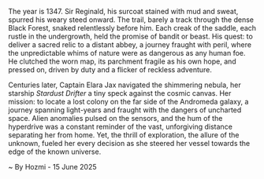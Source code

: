 
The year is 1347.  Sir Reginald, his surcoat stained with mud and sweat, spurred his weary steed onward.  The trail, barely a track through the dense Black Forest, snaked relentlessly before him.  Each creak of the saddle, each rustle in the undergrowth, held the promise of bandit or beast. His quest: to deliver a sacred relic to a distant abbey, a journey fraught with peril, where the unpredictable whims of nature were as dangerous as any human foe.  He clutched the worn map, its parchment fragile as his own hope, and pressed on, driven by duty and a flicker of reckless adventure.

Centuries later, Captain Elara Jax navigated the shimmering nebula, her starship *Stardust Drifter* a tiny speck against the cosmic canvas.  Her mission: to locate a lost colony on the far side of the Andromeda galaxy, a journey spanning light-years and fraught with the dangers of uncharted space.  Alien anomalies pulsed on the sensors,  and the hum of the hyperdrive was a constant reminder of the vast, unforgiving distance separating her from home.  Yet, the thrill of exploration, the allure of the unknown, fueled her every decision as she steered her vessel towards the edge of the known universe.

~ By Hozmi - 15 June 2025
